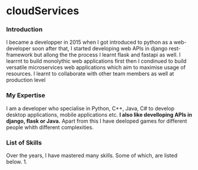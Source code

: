 # cloudServices

### Introduction

I became a developper in 2015 when I got introduced to python as a web-developer soon after that, I started developing web APIs in django rest-framework but allong the the process I learnt flask and fastapi as well.
I learrnt to build monolythic web applications first then I condinued to build versatile microservices web applications which aim to maximise usage of resources. I learnt to collaborate with other team members as well at production level


### My Expertise

I am a developer who specialise in Python, C++, Java, C# to develop desktop applications, mobile applications etc. __I also like develloping APIs in django, flask or Java.__ Apart from this I have deeloped games for different people whith different complexities.

### List of Skills

Over the years, I have mastered many skills. Some of which, are listed below.
1. 
